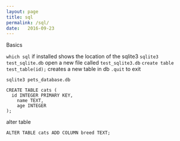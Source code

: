 ```yaml
---
layout: page
title: sql
permalink: /sql/
date:   2016-09-23
---
```



Basics

`which sql` if installed shows the location of the sqlite3
`sqlite3 test_sqlite.db` open a new file called `test_sqlite3.db`
`create table test_table(id);` creates a new table in db
`.quit` to exit

`sqlite3 pets_database.db`

```
CREATE TABLE cats (
  id INTEGER PRIMARY KEY,
    name TEXT,
    age INTEGER
);
```

alter table

`ALTER TABLE cats ADD COLUMN breed TEXT;`